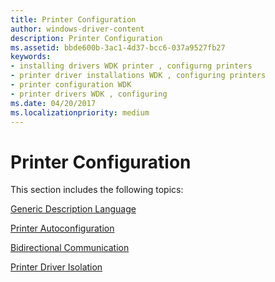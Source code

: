 ```yaml
---
title: Printer Configuration
author: windows-driver-content
description: Printer Configuration
ms.assetid: bbde600b-3ac1-4d37-bcc6-037a9527fb27
keywords:
- installing drivers WDK printer , configurng printers
- printer driver installations WDK , configuring printers
- printer configuration WDK
- printer drivers WDK , configuring
ms.date: 04/20/2017
ms.localizationpriority: medium
---
```


# Printer Configuration


This section includes the following topics:

[Generic Description Language](generic-description-language.md)

[Printer Autoconfiguration](printer-autoconfiguration.md)

[Bidirectional Communication](bidirectional-communication.md)

[Printer Driver Isolation](printer-driver-isolation.md)

 

 




